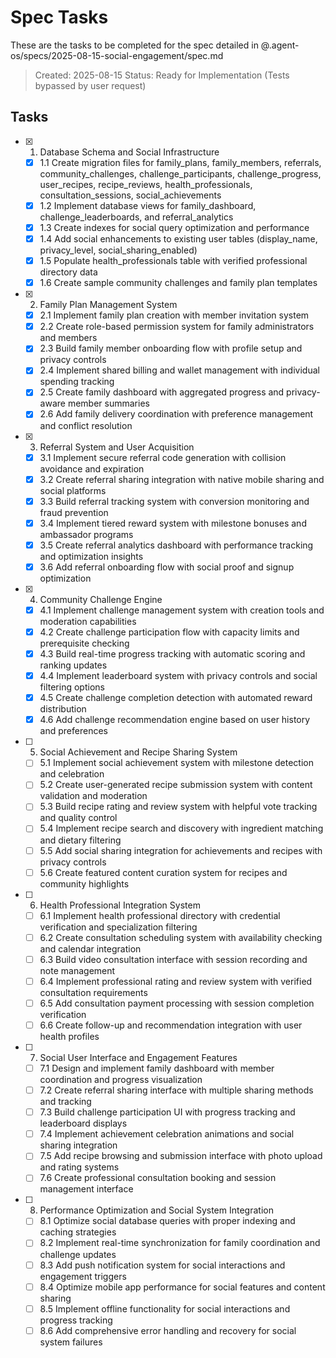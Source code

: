 # Spec Tasks

These are the tasks to be completed for the spec detailed in @.agent-os/specs/2025-08-15-social-engagement/spec.md

> Created: 2025-08-15
> Status: Ready for Implementation (Tests bypassed by user request)

## Tasks

- [x] 1. Database Schema and Social Infrastructure
  - [x] 1.1 Create migration files for family_plans, family_members, referrals, community_challenges, challenge_participants, challenge_progress, user_recipes, recipe_reviews, health_professionals, consultation_sessions, social_achievements
  - [x] 1.2 Implement database views for family_dashboard, challenge_leaderboards, and referral_analytics
  - [x] 1.3 Create indexes for social query optimization and performance
  - [x] 1.4 Add social enhancements to existing user tables (display_name, privacy_level, social_sharing_enabled)
  - [x] 1.5 Populate health_professionals table with verified professional directory data
  - [x] 1.6 Create sample community challenges and family plan templates

- [x] 2. Family Plan Management System
  - [x] 2.1 Implement family plan creation with member invitation system
  - [x] 2.2 Create role-based permission system for family administrators and members
  - [x] 2.3 Build family member onboarding flow with profile setup and privacy controls
  - [x] 2.4 Implement shared billing and wallet management with individual spending tracking
  - [x] 2.5 Create family dashboard with aggregated progress and privacy-aware member summaries
  - [x] 2.6 Add family delivery coordination with preference management and conflict resolution

- [x] 3. Referral System and User Acquisition
  - [x] 3.1 Implement secure referral code generation with collision avoidance and expiration
  - [x] 3.2 Create referral sharing integration with native mobile sharing and social platforms
  - [x] 3.3 Build referral tracking system with conversion monitoring and fraud prevention
  - [x] 3.4 Implement tiered reward system with milestone bonuses and ambassador programs
  - [x] 3.5 Create referral analytics dashboard with performance tracking and optimization insights
  - [x] 3.6 Add referral onboarding flow with social proof and signup optimization

- [x] 4. Community Challenge Engine
  - [x] 4.1 Implement challenge management system with creation tools and moderation capabilities
  - [x] 4.2 Create challenge participation flow with capacity limits and prerequisite checking
  - [x] 4.3 Build real-time progress tracking with automatic scoring and ranking updates
  - [x] 4.4 Implement leaderboard system with privacy controls and social filtering options
  - [x] 4.5 Create challenge completion detection with automated reward distribution
  - [x] 4.6 Add challenge recommendation engine based on user history and preferences

- [ ] 5. Social Achievement and Recipe Sharing System
  - [ ] 5.1 Implement social achievement system with milestone detection and celebration
  - [ ] 5.2 Create user-generated recipe submission system with content validation and moderation
  - [ ] 5.3 Build recipe rating and review system with helpful vote tracking and quality control
  - [ ] 5.4 Implement recipe search and discovery with ingredient matching and dietary filtering
  - [ ] 5.5 Add social sharing integration for achievements and recipes with privacy controls
  - [ ] 5.6 Create featured content curation system for recipes and community highlights

- [ ] 6. Health Professional Integration System
  - [ ] 6.1 Implement health professional directory with credential verification and specialization filtering
  - [ ] 6.2 Create consultation scheduling system with availability checking and calendar integration
  - [ ] 6.3 Build video consultation interface with session recording and note management
  - [ ] 6.4 Implement professional rating and review system with verified consultation requirements
  - [ ] 6.5 Add consultation payment processing with session completion verification
  - [ ] 6.6 Create follow-up and recommendation integration with user health profiles

- [ ] 7. Social User Interface and Engagement Features
  - [ ] 7.1 Design and implement family dashboard with member coordination and progress visualization
  - [ ] 7.2 Create referral sharing interface with multiple sharing methods and tracking
  - [ ] 7.3 Build challenge participation UI with progress tracking and leaderboard displays
  - [ ] 7.4 Implement achievement celebration animations and social sharing integration
  - [ ] 7.5 Add recipe browsing and submission interface with photo upload and rating systems
  - [ ] 7.6 Create professional consultation booking and session management interface

- [ ] 8. Performance Optimization and Social System Integration
  - [ ] 8.1 Optimize social database queries with proper indexing and caching strategies
  - [ ] 8.2 Implement real-time synchronization for family coordination and challenge updates
  - [ ] 8.3 Add push notification system for social interactions and engagement triggers
  - [ ] 8.4 Optimize mobile app performance for social features and content sharing
  - [ ] 8.5 Implement offline functionality for social interactions and progress tracking
  - [ ] 8.6 Add comprehensive error handling and recovery for social system failures